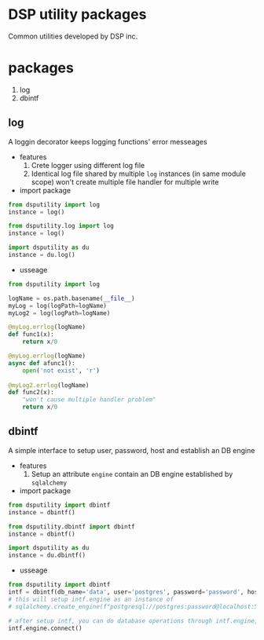 DSP utility packages  
===
Common utilities developed by DSP inc.

# packages  
1. log  
2. dbintf  

## log
A loggin decorator keeps logging functions' error messeages  

* features  
    1. Crete logger using different log file  
    2. Identical log file shared by multiple `log` instances (in same module scope) won't create multiple file handler for multiple write  
* import package
```python
from dsputility import log
instance = log()
```
```python
from dsputility.log import log
instance = log()
```
```python
import dsputility as du
instance = du.log()
```
* usseage  

```python
from dsputility import log

logName = os.path.basename(__file__)
myLog = log(logPath=logName) 
myLog2 = log(logPath=logName)

@myLog.errlog(logName)
def func1(x):
    return x/0

@myLog.errlog(logName)
async def afunc1():
    open('not exist', 'r')
		
@myLog2.errlog(logName)
def func2(x):
    "won't cause multiple handler problem"
    return x/0
```

## dbintf
A simple interface to setup user, password, host and establish an DB engine
* features
    1. Setup an attribute `engine` contain an DB engine established by `sqlalchemy`
* import package
```python
from dsputility import dbintf
instance = dbintf()
```
```python
from dsputility.dbintf import dbintf
instance = dbintf()
```
```python
import dsputility as du
instance = du.dbintf()
```
* usseage  

```python
from dsputility import dbintf
intf = dbintf(db_name='data', user='postgres', password='password', host='localhost', port='5432', vendor:str='postgresql')
# this will setup intf.engine as an instance of
# sqlalchemy.create_engine(f"postgresql://postgres:password@localhost:5432/data")

# after setup intf, you can do database operations through intf.engine, such as
intf.engine.connect()
```
